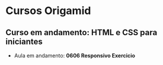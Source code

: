 # Cursos Origamid

## Curso em andamento: HTML e CSS para iniciantes
- Aula em andamento: **0606 Responsivo Exercicio**